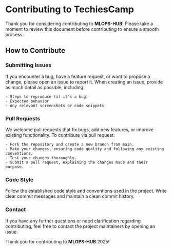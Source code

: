 # Contributing to TechiesCamp

Thank you for considering contributing to **MLOPS-HUB**! Please take a moment to review this document before contributing to ensure a smooth process.


## How to Contribute

### Submitting Issues
If you encounter a bug, have a feature request, or want to propose a change, please open an issue to report it. When creating an issue, provide as much detail as possible, including:

    - Steps to reproduce (if it's a bug)
    - Expected behavior
    - Any relevant screenshots or code snippets

### Pull Requests
We welcome pull requests that fix bugs, add new features, or improve existing functionality. To contribute via pull request:

    - Fork the repository and create a new branch from main.
    - Make your changes, ensuring code quality and following any existing conventions.
    - Test your changes thoroughly.
    - Submit a pull request, explaining the changes made and their purpose.


### Code Style
Follow the established code style and conventions used in the project.
Write clear commit messages and maintain a clean commit history.


### Contact
If you have any further questions or need clarification regarding contributing, feel free to contact the project maintainers by opening an issue.


Thank you for contributing to **MLOPS-HUB** 2025!

